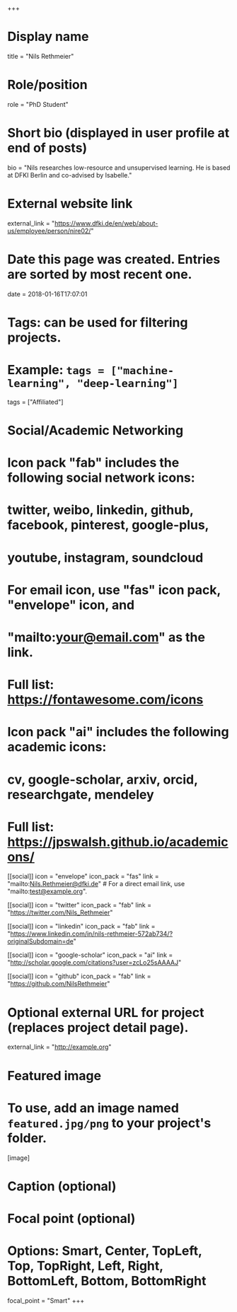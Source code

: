 +++
# Display name
title = "Nils Rethmeier"

# Role/position
role = "PhD Student"

# Short bio (displayed in user profile at end of posts)
bio = "Nils researches low-resource and unsupervised learning. He is based at DFKI Berlin and co-advised by Isabelle."

# External website link
external_link = "https://www.dfki.de/en/web/about-us/employee/person/nire02/"

# Date this page was created. Entries are sorted by most recent one.
date = 2018-01-16T17:07:01

# Tags: can be used for filtering projects.
# Example: `tags = ["machine-learning", "deep-learning"]`
tags = ["Affiliated"]

# Social/Academic Networking
#
# Icon pack "fab" includes the following social network icons:
#
#   twitter, weibo, linkedin, github, facebook, pinterest, google-plus,
#   youtube, instagram, soundcloud
#
#   For email icon, use "fas" icon pack, "envelope" icon, and
#   "mailto:your@email.com" as the link.
#
#   Full list: https://fontawesome.com/icons
#
# Icon pack "ai" includes the following academic icons:
#
#   cv, google-scholar, arxiv, orcid, researchgate, mendeley
#
#   Full list: https://jpswalsh.github.io/academicons/

[[social]]
icon = "envelope"
icon_pack = "fas"
link = "mailto:Nils.Rethmeier@dfki.de"  # For a direct email link, use "mailto:test@example.org".

[[social]]
icon = "twitter"
icon_pack = "fab"
link = "https://twitter.com/Nils_Rethmeier"

[[social]]
icon = "linkedin"
icon_pack = "fab"
link = "https://www.linkedin.com/in/nils-rethmeier-572ab734/?originalSubdomain=de"

[[social]]
icon = "google-scholar"
icon_pack = "ai"
link = "http://scholar.google.com/citations?user=zcLo25sAAAAJ"

[[social]]
icon = "github"
icon_pack = "fab"
link = "https://github.com/NilsRethmeier"


# Optional external URL for project (replaces project detail page).
external_link = "http://example.org"

# Featured image
# To use, add an image named `featured.jpg/png` to your project's folder. 
[image]
  # Caption (optional)

  # Focal point (optional)
  # Options: Smart, Center, TopLeft, Top, TopRight, Left, Right, BottomLeft, Bottom, BottomRight
  focal_point = "Smart"
+++
